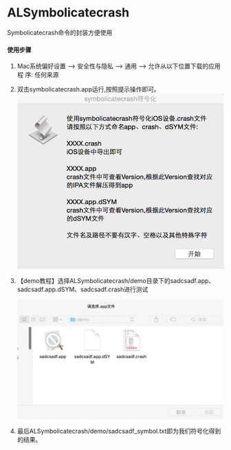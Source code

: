 # ALSymbolicatecrash
Symbolicatecrash命令的封装方便使用

#### 使用步骤
1. Mac系统偏好设置 --> 安全性与隐私 --> 通用 --> 允许从以下位置下载的应用程
序: 任何来源
2. 双击symbolicatecrash.app运行,按照提示操作即可。
![image](3192321E-346D-4AC9-8356-AFC2430EB60D.png)

3. 【demo教程】选择ALSymbolicatecrash/demo目录下的sadcsadf.app、sadcsadf.app.dSYM、sadcsadf.crash进行测试

    ![image](DingTalk20161219153231.png)

4. 最后ALSymbolicatecrash/demo/sadcsadf_symbol.txt即为我们符号化得到的结果。
